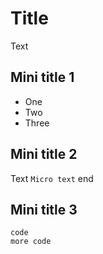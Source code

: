 # Title
Text
## Mini title 1
* One
* Two
* Three

## Mini title 2
Text `Micro text` end

## Mini title 3
    code
    more code